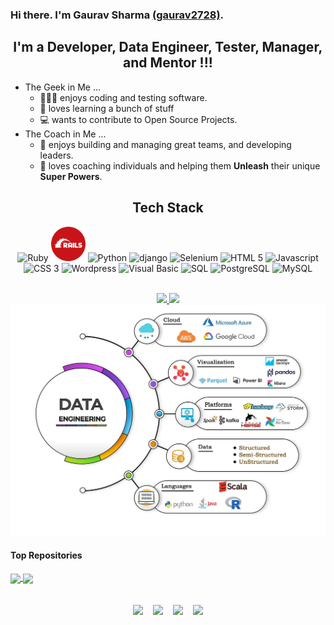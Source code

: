 ### Hi there. I'm Gaurav Sharma [(gaurav2728)][website]. <!-- https://gaurav2728.github.io/ -->
<h2 align="center">I'm a Developer, Data Engineer, Tester, Manager, and Mentor !!!</h2>

- The Geek in Me ...
   - 👨🏻‍💻 enjoys coding and testing software.
   - 📖 loves learning a bunch of stuff
   - 💻 wants to contribute to Open Source Projects.
- The Coach in Me ...
   - 👥 enjoys building and managing great teams, and developing leaders.
   - 🌱 loves coaching individuals and helping them **Unleash** their unique **Super Powers**.

<h2 align="center">Tech Stack</h2>

<p align="center">
   <img width="55" src="https://cdn-icons-png.flaticon.com/512/919/919842.png" alt="Ruby"/>
   <img width="55" src="https://github.com/Gaurav2728/gaurav2728/blob/main/logo_rails-circle.svg" alt="Rails"/>
   <img width="55" src="https://img.icons8.com/color/144/000000/python--v2.png" alt="Python"/>
   <img width="55" src="https://cdn-icons-png.flaticon.com/512/9307/9307630.png" alt="django"/>
   <img width="55" src="https://upload.wikimedia.org/wikipedia/commons/thumb/d/d5/Selenium_Logo.png/100px-Selenium_Logo.png" alt="Selenium"/>
   <img width="55" src="https://cdn-icons-png.flaticon.com/512/174/174854.png" alt="HTML 5">
   <img width="55" src="https://cdn-icons-png.flaticon.com/512/5968/5968292.png" alt="Javascript">
   <img width="55" src="https://cdn-icons-png.flaticon.com/512/5968/5968242.png" alt="CSS 3">
   <img width="55" src="https://img.icons8.com/color/144/000000/wordpress.png" alt="Wordpress"/>
   <img width="55" src="https://cdn-icons-png.flaticon.com/512/5968/5968389.png" alt="Visual Basic"/>
   <img width="55" src="https://img.icons8.com/color/96/000000/sql.png" alt="SQL"/>
   <img width="55" src="https://img.icons8.com/color/144/000000/postgreesql.png" alt="PostgreSQL"/>
   <img width="55" src="https://cdn-icons-png.flaticon.com/512/919/919836.png" alt="MySQL">
</p>

<br/>
<div align="center">
  <a href="https://github.com/gaurav2728">
     <img height="180em" src="https://github-readme-stats.vercel.app/api?username=gaurav2728&show_icons=true&theme=buefy&include_all_commits=true&count_private=true"/>
     <img height="180em" src="https://github-readme-stats.vercel.app/api/top-langs/?username=gaurav2728&layout=compact&langs_count=7&theme=buefy"/>
   </a>
</div>

<div align="center">
   <img src="https://github.com/Gaurav2728/gaurav2728/blob/main/data-engineer.jpg" alt="data-engineer"/>
</div>

#### Top Repositories


<a href="https://github.com/rails/rails">
  <img align="center" src="https://github-readme-stats.vercel.app/api/pin/?username=gaurav2728&repo=rails&theme=buefy" />
</a>
<a href="https://github.com/gaurav2728/gaurav2728.github.io">
  <img align="center" src="https://github-readme-stats.vercel.app/api/pin/?username=gaurav2728&repo=gaurav2728.github.io&theme=buefy" />
</a>

<br/>
<br/>
<br/>
<div align="center">
   <a href="https://www.linkedin.com/in/gaurav2728"><img height="50" src="https://cdn2.iconfinder.com/data/icons/social-media-2285/512/1_Linkedin_unofficial_colored_svg-128.png"></a>&nbsp;&nbsp;&nbsp;
   <a href="https://twitter.com/gaurav2728s"><img height="50" src="https://cdn4.iconfinder.com/data/icons/social-media-black-white-2/1227/X-512.png"></a>&nbsp;&nbsp;&nbsp;
   <a href="https://www.xing.com/profile/Gaurav_Sharma49"><img height="50" src="https://cdn4.iconfinder.com/data/icons/iconsimple-logotypes/512/xing-512.png"></a>&nbsp;&nbsp;&nbsp;
   <a href="https://stackoverflow.com/users/1838219/gaurav-sharma"><img height="50" src="https://cdn3.iconfinder.com/data/icons/social-media-special/256/stackoverflow-512.png"></a>
</div>

[website]: https://gaurav2728.github.io/
[linkedin]: https://www.linkedin.com/in/gaurav2728
[twitter]: https://twitter.com/gaurav2728s
[instagram]: https://instagr.am/gaurav2728
